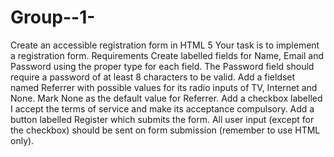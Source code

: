 # Group--1-
Create an accessible registration form in HTML 5
Your task is to implement a registration form.
Requirements
Create labelled fields for Name, Email and Password using the proper type for each field.
The Password field should require a password of at least 8 characters to be valid.
Add a fieldset named Referrer with possible values for its radio inputs of TV, Internet and None.
Mark None as the default value for Referrer.
Add a checkbox labelled I accept the terms of service and make its acceptance compulsory.
Add a button labelled Register which submits the form.
All user input (except for the checkbox) should be sent on form submission (remember to use HTML only).

